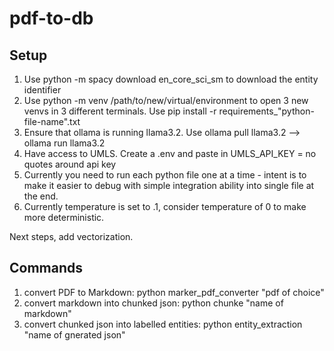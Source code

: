 # pdf-to-db

## Setup
1. Use python -m spacy download en_core_sci_sm to download the entity identifier
2. Use python -m venv /path/to/new/virtual/environment to open 3 new venvs in 3 different terminals. Use pip install -r requirements_"python-file-name".txt
3. Ensure that ollama is running llama3.2. Use ollama pull llama3.2 --> ollama run llama3.2
4. Have access to UMLS. Create a .env and paste in UMLS_API_KEY = no quotes around api key
5. Currently you need to run each python file one at a time - intent is to make it easier to debug with simple integration ability into single file at the end.
6. Currently temperature is set to .1, consider temperature of 0 to make more deterministic.

Next steps, add vectorization.


## Commands 
1. convert PDF to Markdown: python marker_pdf_converter "pdf of choice"
2. convert markdown into chunked json: python chunke "name of markdown"
3. convert chunked json into labelled entities: python entity_extraction "name of gnerated json"
